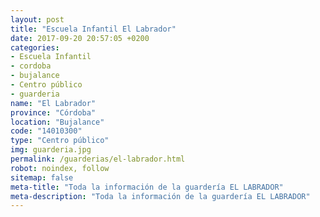 ```yaml
---
layout: post
title: "Escuela Infantil El Labrador"
date: 2017-09-20 20:57:05 +0200
categories:
- Escuela Infantil
- cordoba
- bujalance
- Centro público
- guarderia
name: "El Labrador"
province: "Córdoba"
location: "Bujalance"
code: "14010300"
type: "Centro público"
img: guarderia.jpg
permalink: /guarderias/el-labrador.html
robot: noindex, follow
sitemap: false
meta-title: "Toda la información de la guardería EL LABRADOR"
meta-description: "Toda la información de la guardería EL LABRADOR"
---
```

